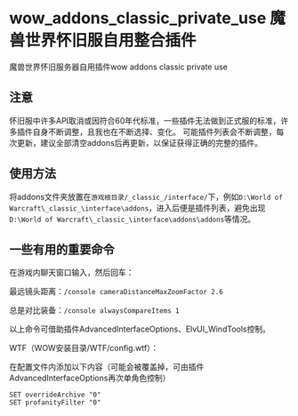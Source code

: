 # wow_addons_classic_private_use 魔兽世界怀旧服自用整合插件
魔兽世界怀旧服务器自用插件wow addons classic private use

## 注意
怀旧服中许多API取消或因符合60年代标准，一些插件无法做到正式服的标准，许多插件自身不断调整，且我也在不断选择、变化。
可能插件列表会不断调整，每次更新，建议全部清空addons后再更新，以保证获得正确的完整的插件。

## 使用方法
将addons文件夹放置在```游戏根目录/_classic_/interface/```下，例如```D:\World of Warcraft\_classic_\interface\addons```，进入后便是插件列表，避免出现```D:\World of Warcraft\_classic_\interface\addons\addons```等情况。

## 一些有用的重要命令
在游戏内聊天窗口输入，然后回车：

最远镜头距离：`/console cameraDistanceMaxZoomFactor 2.6`

总是对比装备：`/console alwaysCompareItems 1`

以上命令可借助插件AdvancedInterfaceOptions、ElvUI_WindTools控制。

WTF（WOW安装目录/WTF/config.wtf）：

在配置文件内添加以下内容（可能会被覆盖掉，可由插件AdvancedInterfaceOptions再次单角色控制）

```
SET overrideArchive "0"
SET profanityFilter "0"
```
